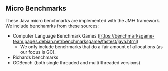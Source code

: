 Micro Benchmarks
-----

These Java micro benchmarks are implemented with the JMH framework. We include benchamrks from these sources:
* Computer Language Benchmark Games (https://benchmarksgame-team.pages.debian.net/benchmarksgame/fastest/java.html)
  * We only include benchmarks that do a fair amount of allocations (as our focus is GC).
* Richards benchmarks
* GCBench (both single threaded and multi threaded versions)